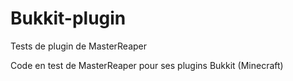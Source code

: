 Bukkit-plugin
=============

Tests de plugin de MasterReaper


Code en test de MasterReaper pour ses plugins Bukkit (Minecraft)

